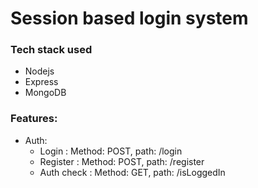 # Session based login system

### Tech stack used
- Nodejs
- Express
- MongoDB

### Features:
- Auth:
  - Login          : Method: POST,  path: /login
  - Register       : Method: POST,  path: /register
  - Auth check     : Method: GET,   path: /isLoggedIn



  

